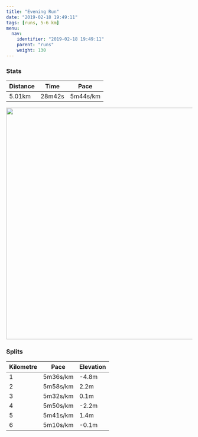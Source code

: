 ```yaml
---
title: "Evening Run"
date: "2019-02-18 19:49:11"
tags: [runs, 5-6 km]
menu:
  nav:
    identifier: "2019-02-18 19:49:11"
    parent: "runs"
    weight: 130
---
```


### Stats

| Distance | Time | Pace |
|----------|------|------|
|5.01km|28m42s|5m44s/km|

<img src='https://maps.googleapis.com/maps/api/staticmap?maptype=terrain&path=enc:aqjeIhyyLnGlK|EbAfLpTzEbQxFbe@u@qA|@bOwAxl@hCiTgBsg@l@dBiGqd@cHgWkJ_PyDU_HeL&key=AIzaSyAfqMeaZ1CCJFGP5cWud__oZnT_Pybg-1M&size=800x800&scale=2&markers=color:yellow|label:S|53.47105,-2.26725&markers=color:green|label:F|53.47109000000001,-2.2673' width='625' />

### Splits

| Kilometre | Pace | Elevation |
|------|------|-----------|
|1|5m36s/km|-4.8m|
|2|5m58s/km|2.2m|
|3|5m32s/km|0.1m|
|4|5m50s/km|-2.2m|
|5|5m41s/km|1.4m|
|6|5m10s/km|-0.1m|
